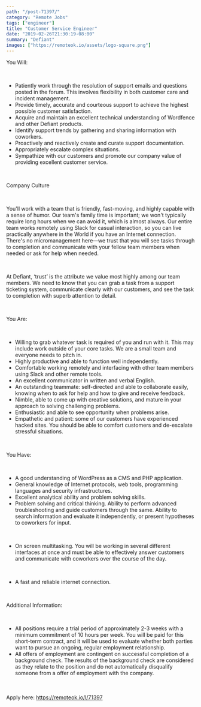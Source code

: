 ```yaml
---
path: "/post-71397/"
category: "Remote Jobs"
tags: ["engineer"]
title: "Customer Service Engineer"
date: "2019-02-26T21:30:19-08:00"
summary: "Defiant"
images: ["https://remoteok.io/assets/logo-square.png"]
---
```


<p>You Will:</p><br /><ul><li>Patiently work through the resolution of support emails and questions posted in the forum. This involves flexibility in both customer care and incident management.</li><li>Provide timely, accurate and courteous support to achieve the highest possible customer satisfaction.</li><li>Acquire and maintain an excellent technical understanding of Wordfence and other Defiant products.</li><li>Identify support trends by gathering and sharing information with coworkers.</li><li>Proactively and reactively create and curate support documentation.</li><li>Appropriately escalate complex situations.</li><li>Sympathize with our customers and promote our company value of providing excellent customer service.</li></ul><br /><p>Company Culture</p><br /><p>You'll work with a team that is friendly, fast-moving, and highly capable with a sense of humor. Our team's family time is important; we won't typically require long hours when we can avoid it, which is almost always. Our entire team works remotely using Slack for casual interaction, &shy;so you can live practically anywhere in the World if you have an Internet connection. There's no micro&shy;management here&mdash;we trust that you will see tasks through to completion and communicate with your fellow team members when needed or ask for help when needed.</p><br /><p>At Defiant, &lsquo;trust&rsquo; is the attribute we value most highly among our team members. We need to know that you can grab a task from a support ticketing system, communicate clearly with our customers, and see the task to completion with superb attention to detail.</p><br /><p>You Are:</p><br /><ul><li>Willing to grab whatever task is required of you and run with it. This may include work outside of your core tasks. We are a small team and everyone needs to pitch in.</li><li>Highly productive and able to function well independently.</li><li>Comfortable working remotely and interfacing with other team members using Slack and other remote tools.</li><li>An excellent communicator in written and verbal English.</li><li>An outstanding teammate: self-directed and able to collaborate easily, knowing when to ask for help and how to give and receive feedback.</li><li>Nimble, able to come up with creative solutions, and mature in your approach to solving challenging problems.</li><li>Enthusiastic and able to see opportunity when problems arise.</li><li>Empathetic and patient: some of our customers have experienced hacked sites. You should be able to comfort customers and de-escalate stressful situations.</li></ul><br /><p>You Have:</p><br /><ul><li>A good understanding of WordPress as a CMS and PHP application.</li><li>General knowledge of Internet protocols, web tools, programming languages and security infrastructures.</li><li>Excellent analytical ability and problem solving skills.</li><li>Problem solving and critical thinking. Ability to perform advanced troubleshooting and guide customers through the same. Ability to search information and evaluate it independently, or present hypotheses to coworkers for input.</li></ul><br /><ul><li>On screen multitasking. You will be working in several different interfaces at once and must be able to effectively answer customers and communicate with coworkers over the course of the day.</li></ul><br /><ul><li>A fast and reliable internet connection.</li></ul><br /><p>Additional Information:</p><br /><ul><li>All positions require a trial period of approximately 2-3 weeks with a minimum commitment of 10 hours per week. You will be paid for this short-term contract, and it will be used to evaluate whether both parties want to pursue an ongoing, regular employment relationship.</li><li>All offers of employment are contingent on successful completion of a background check. The results of the background check are considered as they relate to the position and do not automatically disqualify someone from a offer of employment with the company.</li></ul>

<br/>
<br/>
Apply here: <A HREF="https://remoteok.io/l/71397">https://remoteok.io/l/71397</A>
